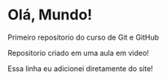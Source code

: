 # Olá, Mundo!
 Primeiro repositorio do curso de Git e GitHub
 
 Repositorio criado em uma aula em video!

 Essa linha  eu adicionei  diretamente do site!
